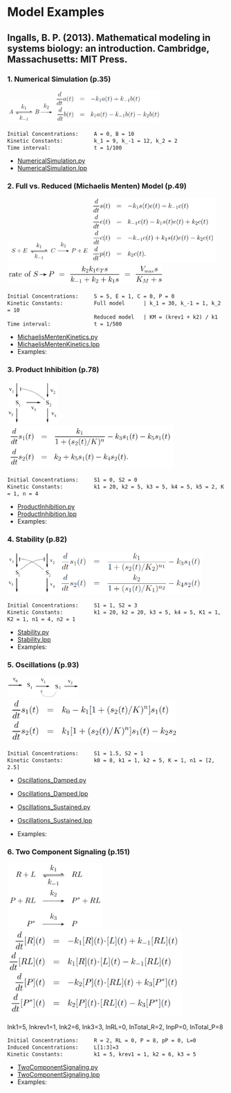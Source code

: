 # Model Examples

## Ingalls, B. P. (2013). Mathematical modeling in systems biology: an introduction. Cambridge, Massachusetts: MIT Press.

### 1. Numerical Simulation (p.35)
<img src="Ingalls2013_Model2.18_NumericalSimulation_Model.png" height="50"> 
<img src="Ingalls2013_Model2.18_NumericalSimulation_Eqn.png" height="75">

    Initial Concentrations:     A = 0, B = 10
    Kinetic Constants:          k_1 = 9, k_-1 = 12, k_2 = 2
    Time interval:              t = 1/100

- [NumericalSimulation.py](Ingalls2013_Model2.18_NumericalSimulation.py)
- [NumericalSimulation.lpp](Ingalls2013_Model2.18_NumericalSimulation.lpp)


### 2. Full vs. Reduced (Michaelis Menten) Model (p.49)
<img src="Ingalls2013_Model3.2_MichaelisMenten_Model.png" height="50"> 
<img src="Ingalls2013_Model3.2_MichaelisMenten_Eqn1.png" height="150"> 
<img src="Ingalls2013_Model3.2_MichaelisMenten_Eqn2.png" height="50"> 
    
    Initial Concentrations:     S = 5, E = 1, C = 0, P = 0
    Kinetic Constants:          Full model      | k_1 = 30, k_-1 = 1, k_2 = 10
                                Reduced model   | KM = (krev1 + k2) / k1
    Time interval:              t = 1/500

- [MichaelisMentenKinetics.py](Ingalls2013_Model3.2_MichaelisMenten.py)
- [MichaelisMentenKinetics.lpp](Ingalls2013_Model3.2_MichaelisMenten.lpp)
- Examples:


### 3. Product Inhibition (p.78)
<img src="Ingalls2013_Model4.1_ProductInhibition_Model.png" height="100"> 
<img src="Ingalls2013_Model4.1_ProductInhibition_Eqn.png" height="100">

    Initial Concentrations:     S1 = 0, S2 = 0
    Kinetic Constants:          k1 = 20, k2 = 5, k3 = 5, k4 = 5, k5 = 2, K = 1, n = 4 

- [ProductInhibition.py](Ingalls2013_Model4.1_ProductInhibition.py)
- [ProductInhibition.lpp](Ingalls2013_Model4.1_ProductInhibition.lpp)
- Examples: 

### 4. Stability (p.82)
<img src="Ingalls2013_Model4.2_Stability_Model.png" height="100"> 
<img src="Ingalls2013_Model4.2_Stability_Eqn.png" height="100">

    Initial Concentrations:     S1 = 1, S2 = 3
    Kinetic Constants:          k1 = 20, k2 = 20, k3 = 5, k4 = 5, K1 = 1, K2 = 1, n1 = 4, n2 = 1 

- [Stability.py](Ingalls2013_Model4.2_Stability.py)
- [Stability.lpp](Ingalls2013_Model4.2_Stability.lpp)
- Examples: 


### 5. Oscillations (p.93)
<img src="Ingalls2013_Model4.14_LimitCycleOscillations_Model.png" height="50"> 
<img src="Ingalls2013_Model4.14_LimitCycleOscillations_Eqn.png" height="100">

    Initial Concentrations:     S1 = 1.5, S2 = 1
    Kinetic Constants:          k0 = 8, k1 = 1, k2 = 5, K = 1, n1 = [2, 2.5] 

- [Oscillations_Damped.py](Ingalls2013_Model4.14_LimitCycleOscillations_Damped.py)
- [Oscillations_Damped.lpp](Ingalls2013_Model4.14_LimitCycleOscillations_Damped.lpp)

  
- [Oscillations_Sustained.py](Ingalls2013_Model4.14_LimitCycleOscillations_Sustained.py)
- [Oscillations_Sustained.lpp](Ingalls2013_Model4.14_LimitCycleOscillations_Sustained.lpp)
- Examples: 


### 6. Two Component Signaling (p.151)
<img src="Ingalls2013_Model6.2_TwoComponentSignaling_Model.png" height="150"> 
<img src="Ingalls2013_Model6.2_TwoComponentSignaling_Eqn.png" height="200">

Ink1=5, Inkrev1=1, Ink2=6, Ink3=3, InRL=0, InTotal_R=2, InpP=0, InTotal_P=8

    Initial Concentrations:     R = 2, RL = 0, P = 8, pP = 0, L=0
    Induced Concentrations:     L[1:3]=3
    Kinetic Constants:          k1 = 5, krev1 = 1, k2 = 6, k3 = 5 

- [TwoComponentSignaling.py](Ingalls2013_Model6.2_TwoComponentSignaling.py)
- [TwoComponentSignaling.lpp](Ingalls2013_Model6.2_TwoComponentSignaling.lpp)
- Examples: 
<!-- 
### 7. G-protein Signaling (p.154)
<img src="Ingalls2013_Model6.4_G-proteinSignaling_Model.png" height="200"> 

Ink1=5, Inkrev1=1, Ink2=6, Ink3=3, InRL=0, InTotal_R=2, InpP=0, InTotal_P=8

    Initial Concentrations:     R = 2, RL = 0, P = 8, pP = 0, L=0
    Induced Concentrations:     L[1:3]=3
    Kinetic Constants:          k1 = 5, krev1 = 1, k2 = 6, k3 = 5 

- [G-proteinSignaling.py](Ingalls2013_Model6.4_G-proteinSignaling.py)
- [G-proteinSignaling.lpp](Ingalls2013_Model6.4_G-proteinSignaling.lpp)
- Examples:  -->








[comment]: <> (### Competitive Inhibition)

[comment]: <> (<img src="Ingalls2013_Model3.13x_CompetitiveInhibition_Model.png" height="100"> )

[comment]: <> (<img src="Ingalls2013_Model3.13x_CompetitiveInhibition_Eqn.png" height="50"> )

[comment]: <> (    Initial Concentrations:     S = [0, 1, ..., 100], E = 1, I = [0, 5, 10, 15])

[comment]: <> (    Kinetic Constants:          k_1 = 5, k_-1 = 1, k2 = 8, k3 = 2, k-3 = 1)

[comment]: <> (- [CompetitiveInhibition.py]&#40;Ingalls2013_Model3.13x_CompetitiveInhibition.py&#41;)

[comment]: <> ([comment]: <> &#40;- [AllostericRegulation.lpp]&#40;Ingalls2013_Model3.13x_CompetitiveInhibition.lpp&#41;&#41;)

[comment]: <> (- Examples: ibuprofen &#40;Nonsteroidal anti-inflammatory drug&#41;)


[comment]: <> (### Allosteric Regulation)

[comment]: <> (<img src="Ingalls2013_Model3.14_AllostericRegulation_Model.png" height="200"> )

[comment]: <> (<img src="Ingalls2013_Model3.14_AllostericRegulation_Eqn.png" height="50"> )

[comment]: <> (    Initial Concentrations:     S = [0, 1, ..., 50], E = 1, I = [0, 1.5, 3, 4.5])

[comment]: <> (    Kinetic Constants:          k_1 = 5, k_-1 = 1, k2 = 8, k3 = 2, k-3 = 1)

[comment]: <> (- [AllostericRegulation.py]&#40;Ingalls2013_Model3.14_AllostericRegulation.py&#41;)

[comment]: <> (- [AllostericRegulation.lpp]&#40;Ingalls2013_Model3.14_AllostericRegulation.lpp&#41;)

[comment]: <> (- Examples: benzodiazepines &#40;depressants&#41;)


[comment]: <> (### Cooperativity: Hill Function)

[comment]: <> (<img src="Ingalls2013_Model3.16_Cooperativity_Model.png" height="200"> )

[comment]: <> (<img src="Ingalls2013_Model3.16_Cooperativity_Eqn.png" height="50"> )

[comment]: <> (    Initial Concentrations:     X = [0, 1, ..., 200])

[comment]: <> (    Kinetic Constants:          K, n = [[5, 1], [20, 2], [45, 3], [80, 4]] )

[comment]: <> (- [Cooperativity.py]&#40;Ingalls2013_Model3.16_Cooperativity.py&#41;)

[comment]: <> ([comment]: <> &#40;- [Cooperativity.lpp]&#40;Ingalls2013_Model3.16_Cooperativity.lpp&#41;&#41;)

[comment]: <> (- Examples: Oxygen binding to Hemoglobin &#40;sigmoidal&#41; vs. Myoglobin &#40;hyperbolic&#41;)
